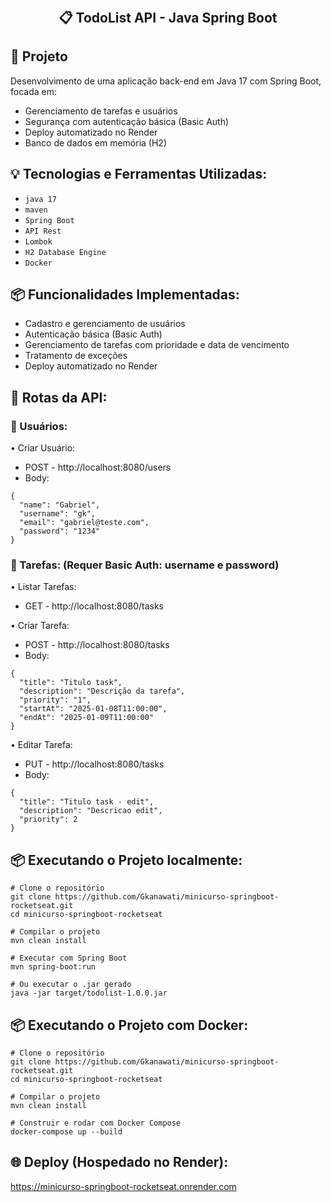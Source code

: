 <h2 align="center" style='margin-top: 20px;'>
  <strong>📋 TodoList API - Java Spring Boot</strong>
</h2>

## 🚀 Projeto

Desenvolvimento de uma aplicação back-end em Java 17 com Spring Boot, focada em:

- Gerenciamento de tarefas e usuários
- Segurança com autenticação básica (Basic Auth)
- Deploy automatizado no Render
- Banco de dados em memória (H2)

## 💡 Tecnologias e Ferramentas Utilizadas:

- `java 17`
- `maven`
- `Spring Boot`
- `API Rest`
- `Lombok`
- `H2 Database Engine`
- `Docker`

## 📦 Funcionalidades Implementadas:

- Cadastro e gerenciamento de usuários
- Autenticação básica (Basic Auth)
- Gerenciamento de tarefas com prioridade e data de vencimento
- Tratamento de exceções
- Deploy automatizado no Render

## 📡 Rotas da API:

### 📌 Usuários:

• Criar Usuário:

- POST - http://localhost:8080/users
- Body:

```
{
  "name": "Gabriel",
  "username": "gk",
  "email": "gabriel@teste.com",
  "password": "1234"
}
```

### 📌 Tarefas: (Requer Basic Auth: username e password)

• Listar Tarefas:

- GET - http://localhost:8080/tasks

• Criar Tarefa:

- POST - http://localhost:8080/tasks
- Body:

```
{
  "title": "Titulo task",
  "description": "Descrição da tarefa",
  "priority": "1",
  "startAt": "2025-01-08T11:00:00",
  "endAt": "2025-01-09T11:00:00"
}
```

• Editar Tarefa:

- PUT - http://localhost:8080/tasks
- Body:

```
{
  "title": "Titulo task - edit",
  "description": "Descricao edit",
  "priority": 2
}
```

## 📦 Executando o Projeto localmente:

```
# Clone o repositório
git clone https://github.com/Gkanawati/minicurso-springboot-rocketseat.git
cd minicurso-springboot-rocketseat

# Compilar o projeto
mvn clean install

# Executar com Spring Boot
mvn spring-boot:run

# Ou executar o .jar gerado
java -jar target/todolist-1.0.0.jar
```

## 📦 Executando o Projeto com Docker:

```
# Clone o repositório
git clone https://github.com/Gkanawati/minicurso-springboot-rocketseat.git
cd minicurso-springboot-rocketseat

# Compilar o projeto
mvn clean install

# Construir e rodar com Docker Compose
docker-compose up --build
```

## 🌐 Deploy (Hospedado no Render):

https://minicurso-springboot-rocketseat.onrender.com

